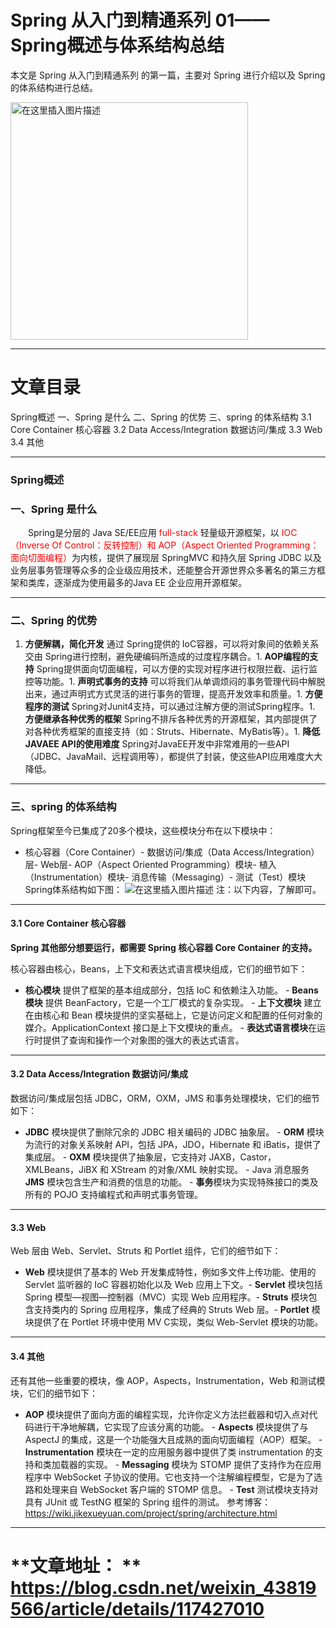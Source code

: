 # Spring 从入门到精通系列 01——Spring概述与体系结构总结
本文是 Spring 从入门到精通系列 的第一篇，主要对 Spring 进行介绍以及 Spring 的体系结构进行总结。

<img src="https://img-blog.csdnimg.cn/20210531194346342.png#pic_center" alt="在这里插入图片描述" width="380"/>

---


 # 文章目录
Spring概述
一、Spring 是什么
二、Spring 的优势
三、spring 的体系结构
3.1 Core Container 核心容器
3.2 Data Access/Integration 数据访问/集成
3.3 Web
3.4 其他

---


### Spring概述

### 一、Spring 是什么

  Spring是分层的 Java SE/EE应用 <font color="red">full-stack</font> 轻量级开源框架，以 <font color="red">IOC（Inverse Of Control：反转控制）和 AOP（Aspect Oriented Programming：面向切面编程）</font>为内核，提供了展现层 SpringMVC 和持久层 Spring JDBC 以及业务层事务管理等众多的企业级应用技术，还能整合开源世界众多著名的第三方框架和类库，逐渐成为使用最多的Java EE 企业应用开源框架。

---


### 二、Spring 的优势
1. **方便解耦，简化开发** 通过 Spring提供的 IoC容器，可以将对象间的依赖关系交由 Spring进行控制，避免硬编码所造成的过度程序耦合。1. **AOP编程的支持** Spring提供面向切面编程，可以方便的实现对程序进行权限拦截、运行监控等功能。1. **声明式事务的支持** 可以将我们从单调烦闷的事务管理代码中解脱出来，通过声明式方式灵活的进行事务的管理，提高开发效率和质量。1. **方便程序的测试** Spring对Junit4支持，可以通过注解方便的测试Spring程序。1. **方便继承各种优秀的框架** Spring不排斥各种优秀的开源框架，其内部提供了对各种优秀框架的直接支持（如：Struts、Hibernate、MyBatis等）。1. **降低JAVAEE API的使用难度** Spring对JavaEE开发中非常难用的一些API（JDBC、JavaMail、远程调用等），都提供了封装，使这些API应用难度大大降低。
---


### 三、spring 的体系结构

Spring框架至今已集成了20多个模块，这些模块分布在以下模块中：
- 核心容器（Core Container）- 数据访问/集成（Data Access/Integration）层- Web层- AOP（Aspect Oriented Programming）模块- 植入（Instrumentation）模块- 消息传输（Messaging）- 测试（Test）模块
Spring体系结构如下图： <img src="https://img-blog.csdnimg.cn/20210531195231401.png?#pic_left" alt="在这里插入图片描述"/> 注：以下内容，了解即可。

---


#### 3.1 Core Container 核心容器

**Spring 其他部分想要运行，都需要 Spring 核心容器 Core Container 的支持。**

核心容器由核心，Beans，上下文和表达式语言模块组成，它们的细节如下：
-  **核心模块** 提供了框架的基本组成部分，包括 IoC 和依赖注入功能。 -  **Beans 模块** 提供 BeanFactory，它是一个工厂模式的复杂实现。 -  **上下文模块** 建立在由核心和 Bean 模块提供的坚实基础上，它是访问定义和配置的任何对象的媒介。ApplicationContext 接口是上下文模块的重点。 -  **表达式语言模块**在运行时提供了查询和操作一个对象图的强大的表达式语言。 
---


#### 3.2 Data Access/Integration 数据访问/集成

数据访问/集成层包括 JDBC，ORM，OXM，JMS 和事务处理模块，它们的细节如下：
-  **JDBC** 模块提供了删除冗余的 JDBC 相关编码的 JDBC 抽象层。 -  **ORM** 模块为流行的对象关系映射 API，包括 JPA，JDO，Hibernate 和 iBatis，提供了集成层。 -  **OXM** 模块提供了抽象层，它支持对 JAXB，Castor，XMLBeans，JiBX 和 XStream 的对象/XML 映射实现。 -  Java 消息服务 **JMS** 模块包含生产和消费的信息的功能。 -  **事务**模块为实现特殊接口的类及所有的 POJO 支持编程式和声明式事务管理。 
---


#### 3.3 Web

Web 层由 Web、Servlet、Struts 和 Portlet 组件，它们的细节如下：
- **Web** 模块提供了基本的 Web 开发集成特性，例如多文件上传功能、使用的 Servlet 监听器的 IoC 容器初始化以及 Web 应用上下文。- **Servlet** 模块包括 Spring 模型—视图—控制器（MVC）实现 Web 应用程序。- **Struts** 模块包含支持类内的 Spring 应用程序，集成了经典的 Struts Web 层。- **Portlet** 模块提供了在 Portlet 环境中使用 MV C实现，类似 Web-Servlet 模块的功能。
---


#### 3.4 其他

还有其他一些重要的模块，像 AOP，Aspects，Instrumentation，Web 和测试模块，它们的细节如下：
-  **AOP** 模块提供了面向方面的编程实现，允许你定义方法拦截器和切入点对代码进行干净地解耦，它实现了应该分离的功能。 -  **Aspects** 模块提供了与 AspectJ 的集成，这是一个功能强大且成熟的面向切面编程（AOP）框架。 -  **Instrumentation** 模块在一定的应用服务器中提供了类 instrumentation 的支持和类加载器的实现。 -  **Messaging** 模块为 STOMP 提供了支持作为在应用程序中 WebSocket 子协议的使用。它也支持一个注解编程模型，它是为了选路和处理来自 WebSocket 客户端的 STOMP 信息。 -  **Test** 测试模块支持对具有 JUnit 或 TestNG 框架的 Spring 组件的测试。 
参考博客：https://wiki.jikexueyuan.com/project/spring/architecture.html</a>

---

# **文章地址： **    https://blog.csdn.net/weixin_43819566/article/details/117427010